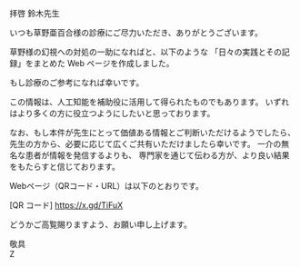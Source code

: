 拝啓 鈴木先生

いつも草野亜百合様の診療にご尽力いただき、ありがとうございます。

草野様の幻視への対処の一助になればと、以下のような
「日々の実践とその記録」をまとめた Web ページを作成しました。

もし診療のご参考になれば幸いです。

この情報は、人工知能を補助役に活用して得られたものでもあります。
いずれはより多くの方に役立つようにしたいと思っております。

なお、もし本件が先生にとって価値ある情報とご判断いただけるようでしたら、
先生の方から、必要に応じて広くご共有いただけましたら幸いです。
一介の無名な患者が情報を発信するよりも、
専門家を通じて伝わる方が、より良い結果をもたらすと信じております。

Webページ（QRコード・URL）は以下のとおりです。

[QR コード]
https://x.gd/TiFuX

どうかご高覧賜りますよう、お願い申し上げます。

敬具  
Z
